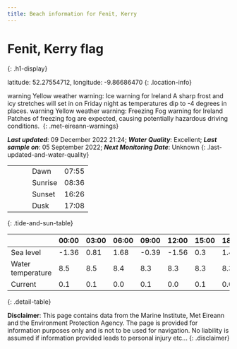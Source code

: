 ```yaml
---
title: Beach information for Fenit, Kerry
---
```

# Fenit, Kerry <span class="material-icons blue-flag" alt="This a Blue Flag beach">flag</span>
{: .h1-display}

latitude: 52.27554712, longitude: -9.86686470
{: .location-info}

<span class="material-icons yellow-warning">warning</span>&nbsp;Yellow weather warning: Ice warning for Ireland A sharp frost and icy stretches will set in on Friday night as temperatures dip to -4 degrees in places.&nbsp;<span class="material-icons yellow-warning">warning</span>&nbsp;Yellow weather warning: Freezing Fog warning for Ireland Patches of freezing fog are expected, causing potentially hazardous driving conditions.&nbsp;
{: .met-eireann-warnings}

___Last updated___: 09 December 2022 21:24; ___Water Quality___: Excellent;
___Last sample on___: 05 September 2022; ___Next Monitoring Date___: Unknown
{: .last-updated-and-water-quality}

|   |   |   |   |   |
|---|---|---|---|---|
|   |   |   | Dawn  | 07:55 |
|   |   |   | Sunrise  | 08:36 |
|   |   |   | Sunset  | 16:26 |
|   |   |   | Dusk  | 17:08 |
{: .tide-and-sun-table}

<div></div>

| | 00:00 | 03:00 | 06:00 | 09:00 | 12:00 | 15:00 | 18:00 | 21:00 |
|---|---|---|---|---|---|---|---|---|
| Sea level | -1.36 | 0.81 | 1.68 | -0.39| -1.56 | 0.3 | 1.46 | -0.19 |
| Water temperature | 8.5 | 8.5 | 8.4 | 8.3 | 8.3 | 8.3 | 8.3 | 8.3 |
| Current | 0.1 | 0.1 | 0.0 | 0.1 | 0.0| 0.1 | 0.0 | 0.1 |
{: .detail-table}

__Disclaimer__: This page contains data from the Marine Institute,
Met Eireann and the Environment Protection Agency. The page is provided for
information purposes only and is not to be used for navigation. No liability
is assumed if information provided leads to personal injury etc...
{: .disclaimer}